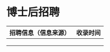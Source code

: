 # 博士后招聘

| 招聘信息（信息来源） | 收录时间 |
| -------------------- | -------- |
|                      |          |
|                      |          |
|                      |          |

